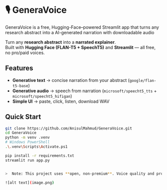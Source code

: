 # 🎙 GeneraVoice
GeneraVoice is a free, Hugging-Face–powered Streamlit app that turns any research abstract into a AI-generated narration with downloadable audio

Turn any **research abstract** into a **narrated explainer**.  
Built with **Hugging Face (FLAN-T5 + SpeechT5)** and **Streamlit** — all free, no pro/paid voices.

## Features
- **Generative text** → concise narration from your abstract (`google/flan-t5-base`)
- **Generative audio** → speech from narration (`microsoft/speecht5_tts` + `microsoft/speecht5_hifigan`)
- **Simple UI** → paste, click, listen, download WAV


## Quick Start

```bash
git clone https://github.com/AnisulMahmud/GeneraVoice.git
cd GeneraVoice
python -m venv .venv
# Windows PowerShell
.\.venv\Scripts\Activate.ps1

pip install -r requirements.txt
streamlit run app.py


>  Note: This project uses **open, non-premium**. Voice quality and pronunciation may vary, and speaking rate can be faster than human speech. That’s expected for free models.

![alt text](image.png)
